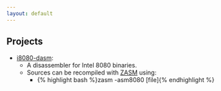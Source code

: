 ```yaml
---
layout: default
---
```


## Projects

+ [i8080-dasm](https://www.github.com/CompaqDisc/i8080-dasm):
    + A disassembler for Intel 8080 binaries.
    + Sources can be recompiled with [ZASM](https://k1.spdns.de/Develop/Projects/zasm/Distributions/) using:
        + {% highlight bash %}zasm -asm8080 [file]{% endhighlight %}
